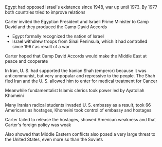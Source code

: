 Egypt had opposed Israel's existence since 1948, war up until 1973. By 1977 both countries tried to improve relations

Carter invited the Egyptian President and Israeli Prime Minister to Camp David and they produced the Camp David Accords

- Egypt formally recognized the nation of Israel
- Israel withdrew troops from Sinai Peninsula, which it had controlled since 1967 as result of a war

Carter hoped that Camp David Accords would make the Middle East at peace and cooperate

In Iran, U. S. had supported the Iranian Shah (emperor) because it was anticommunist, but very unpopular and repressive to the people. The Shah fled Iran and the U. S. allowed him to enter for medical treatment for Cancer

Meanwhile fundamentalist Islamic clerics took power led by Ayatollah Khomeini

Many Iranian radical students invaded U. S. embassy as a result, took 66 Americans as hostages, Khomeini took control of embassy and hostages

Carter failed to release the hostages, showed American weakness and that Carter's foreign policy was weak

Also showed that Middle Eastern conflicts also posed a very large threat to the United States, even more so than the Soviets

